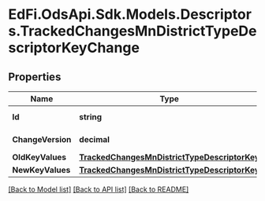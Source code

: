 # EdFi.OdsApi.Sdk.Models.Descriptors.TrackedChangesMnDistrictTypeDescriptorKeyChange

## Properties

Name | Type | Description | Notes
------------ | ------------- | ------------- | -------------
**Id** | **string** | Resource identifier | [optional] 
**ChangeVersion** | **decimal** | Change version | [optional] 
**OldKeyValues** | [**TrackedChangesMnDistrictTypeDescriptorKey**](TrackedChangesMnDistrictTypeDescriptorKey.md) |  | [optional] 
**NewKeyValues** | [**TrackedChangesMnDistrictTypeDescriptorKey**](TrackedChangesMnDistrictTypeDescriptorKey.md) |  | [optional] 

[[Back to Model list]](../README.md#documentation-for-models) [[Back to API list]](../README.md#documentation-for-api-endpoints) [[Back to README]](../README.md)

